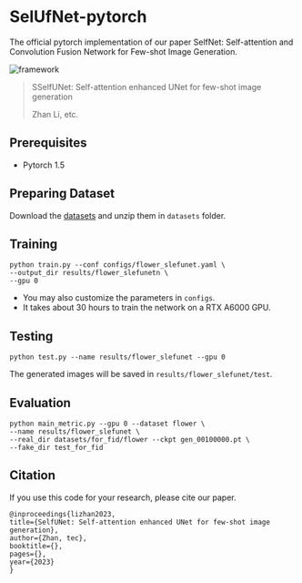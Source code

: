# SelUfNet-pytorch

The official pytorch implementation of our paper SelfNet: Self-attention and Convolution Fusion Network for Few-shot Image Generation.


![framework](images/framework_all.png)

>  SSelfUNet: Self-attention enhanced UNet for few-shot image generation
> 
> Zhan Li, etc.
> 


## Prerequisites
- Pytorch 1.5

## Preparing Dataset
Download the [datasets](https://drive.google.com/drive/folders/1nGIqXPEjyhZjIsgiP_-Rb5t6Ji8RdiCA?usp=sharing) and unzip them in `datasets` folder.

## Training
```shell
python train.py --conf configs/flower_slefunet.yaml \
--output_dir results/flower_slefunetn \
--gpu 0
```

* You may also customize the parameters in `configs`.
* It takes about 30 hours to train the network on a RTX A6000 GPU.


## Testing
```shell
python test.py --name results/flower_slefunet --gpu 0
```

The generated images will be saved in `results/flower_slefunet/test`.


## Evaluation
```shell
python main_metric.py --gpu 0 --dataset flower \
--name results/flower_slefunet \
--real_dir datasets/for_fid/flower --ckpt gen_00100000.pt \
--fake_dir test_for_fid
```

## Citation
If you use this code for your research, please cite our paper.

    @inproceedings{lizhan2023,
    title={SelfUNet: Self-attention enhanced UNet for few-shot image generation},
    author={Zhan, tec},
    booktitle={},
    pages={},
    year={2023}
    }



